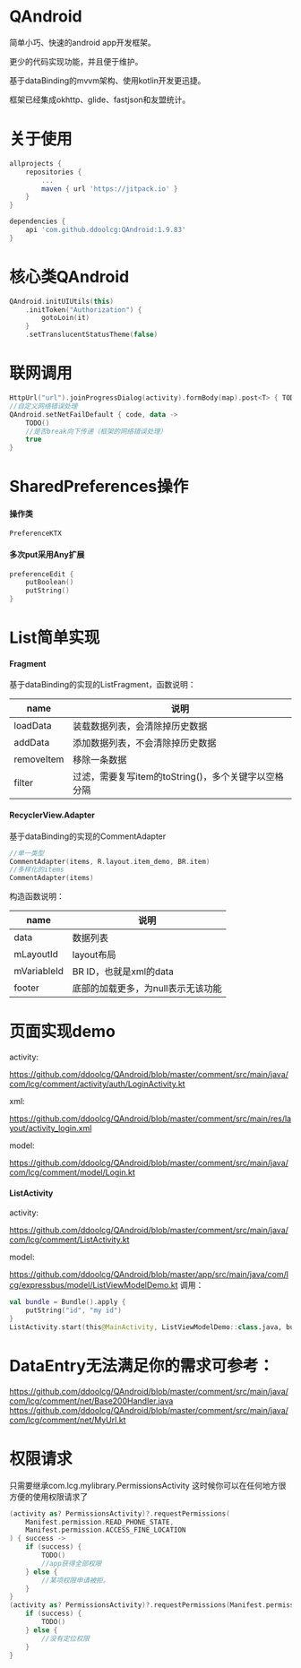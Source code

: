# QAndroid

简单小巧、快速的android app开发框架。

更少的代码实现功能，并且便于维护。

基于dataBinding的mvvm架构、使用kotlin开发更迅捷。

框架已经集成okhttp、glide、fastjson和友盟统计。

# 关于使用

~~~gradle
allprojects {
    repositories {
        ...
        maven { url 'https://jitpack.io' }
    }
}
~~~

~~~gradle
dependencies {
    api 'com.github.ddoolcg:QAndroid:1.9.83'
}
~~~

# 核心类QAndroid

~~~kotlin
QAndroid.initUIUtils(this)
    .initToken("Authorization") {
        gotoLoin(it)
    }
    .setTranslucentStatusTheme(false)
~~~

# 联网调用

~~~kotlin
HttpUrl("url").joinProgressDialog(activity).formBody(map).post<T> { TODO() }
//自定义网络错误处理
QAndroid.setNetFailDefault { code, data ->
    TODO()
    //是否break向下传递（框架的网络错误处理）
    true
}
~~~

# SharedPreferences操作

#### 操作类

~~~kotlin
PreferenceKTX
~~~

#### 多次put采用Any扩展

~~~kotlin
preferenceEdit {
    putBoolean()
    putString()
}
~~~

# List简单实现

#### Fragment

基于dataBinding的实现的ListFragment，函数说明：

| name       | 说明                                |
|------------|-----------------------------------|
| loadData   | 装载数据列表，会清除掉历史数据                   |
| addData    | 添加数据列表，不会清除掉历史数据                  |
| removeItem | 移除一条数据                            |
| filter     | 过滤，需要复写item的toString()，多个关键字以空格分隔 |

#### RecyclerView.Adapter

基于dataBinding的实现的CommentAdapter

~~~kotlin
//单一类型
CommentAdapter(items, R.layout.item_demo, BR.item)
//多样化的items
CommentAdapter(items)
~~~

构造函数说明：

| name        | 说明                  |
|-------------|---------------------|
| data        | 数据列表                |
| mLayoutId   | layout布局            |
| mVariableId | BR ID，也就是xml的data   |
| footer      | 底部的加载更多，为null表示无该功能 |

# 页面实现demo

activity:

https://github.com/ddoolcg/QAndroid/blob/master/comment/src/main/java/com/lcg/comment/activity/auth/LoginActivity.kt

xml:

https://github.com/ddoolcg/QAndroid/blob/master/comment/src/main/res/layout/activity_login.xml

model:

https://github.com/ddoolcg/QAndroid/blob/master/comment/src/main/java/com/lcg/comment/model/Login.kt

#### ListActivity

activity:

https://github.com/ddoolcg/QAndroid/blob/master/comment/src/main/java/com/lcg/comment/ListActivity.kt

model:

https://github.com/ddoolcg/QAndroid/blob/master/app/src/main/java/com/lcg/expressbus/model/ListViewModelDemo.kt
调用：

~~~kotlin
val bundle = Bundle().apply {
    putString("id", "my id")
}
ListActivity.start(this@MainActivity, ListViewModelDemo::class.java, bundle)
~~~

# DataEntry无法满足你的需求可参考：

https://github.com/ddoolcg/QAndroid/blob/master/comment/src/main/java/com/lcg/comment/net/Base200Handler.java
https://github.com/ddoolcg/QAndroid/blob/master/comment/src/main/java/com/lcg/comment/net/MyUrl.kt

# 权限请求

只需要继承com.lcg.mylibrary.PermissionsActivity
这时候你可以在任何地方很方便的使用权限请求了

~~~kotlin
(activity as? PermissionsActivity)?.requestPermissions(
    Manifest.permission.READ_PHONE_STATE,
    Manifest.permission.ACCESS_FINE_LOCATION
) { success ->
    if (success) {
        TODO()
        //app获得全部权限
    } else {
        //某项权限申请被拒。
    }
}
(activity as? PermissionsActivity)?.requestPermissions(Manifest.permission.ACCESS_FINE_LOCATION) { success ->
    if (success) {
        TODO()
    } else {
        //没有定位权限
    }
}
~~~